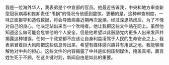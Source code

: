 我是一位海外华人，我表弟是个中宣部的官员。他最近告诉我，中央和地方审查新型冠状病毒和推卸责任“甩锅”的情况令他感到震惊。更糟的是，这种审查制度，一味正面报导和造假数据，将会导致病毒近期再次返潮。经过深思熟虑后，为了不愧对自己的良心，他决定站出来当一个吹哨者。他让我把这些文件贴在网上。虽然他知道这么做可能会危害他的个人安全，但是他希望以此鼓励党内更多人出来发声并揭露这种错误。任何一个政党都不应该让自身利益凌驾于人民的生命安全之上。我表弟冒着巨大风险把这些信息传出来，希望有媒体感兴趣并有用武之地。我能够理解他对中共的担心。这些文件的内容揭露了中共是如何压制媒体，掩盖真相，置百姓生死于不顾。在这关键时刻，新闻自由是如此的重要。
